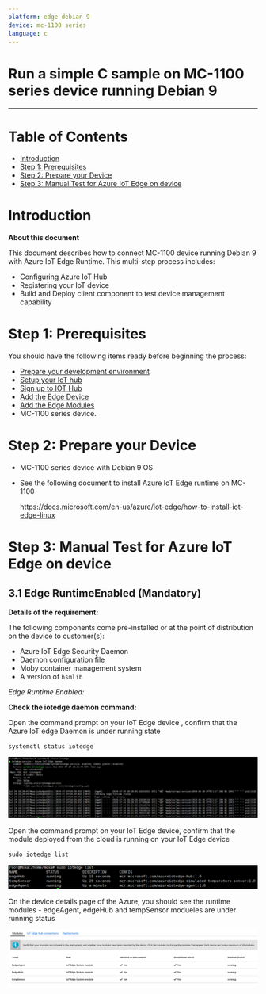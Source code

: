 ```yaml
---
platform: edge debian 9
device: mc-1100 series
language: c
---
```


Run a simple C sample on MC-1100 series device running Debian 9
===
---

# Table of Contents

- [Introduction](#Introduction)
- [Step 1: Prerequisites](#Prerequisites)
- [Step 2: Prepare your Device](#PrepareDevice)
- [Step 3: Manual Test for Azure IoT Edge on device](#Manual)

<a name="Introduction"></a>

# Introduction

**About this document**

This document describes how to connect MC-1100 device running Debian 9 with Azure IoT Edge Runtime. This multi-step process includes:

-   Configuring Azure IoT Hub
-   Registering your IoT device
-   Build and Deploy client component to test device management capability 

<a name="Prerequisites"></a>
# Step 1: Prerequisites

You should have the following items ready before beginning the process:

-   [Prepare your development environment][setup-devbox-linux]
-   [Setup your IoT hub](https://account.windowsazure.com/signup?offer=ms-azr-0044p)
-   [Sign up to IOT Hub](https://account.windowsazure.com/signup?offer=ms-azr-0044p)
-   [Add the Edge Device](https://docs.microsoft.com/en-us/azure/iot-edge/quickstart-linux)
-   [Add the Edge Modules](https://docs.microsoft.com/en-us/azure/iot-edge/quickstart-linux#deploy-a-module)
-   MC-1100 series device.

<a name="PrepareDevice"></a>
# Step 2: Prepare your Device

-   MC-1100 series device with Debian 9 OS

-   See the following document to install Azure IoT Edge runtime on MC-1100

    <https://docs.microsoft.com/en-us/azure/iot-edge/how-to-install-iot-edge-linux>

<a name="Manual"></a>

# Step 3: Manual Test for Azure IoT Edge on device

<a name="Step-3-1-IoTEdgeRunTime"></a>

## 3.1 Edge RuntimeEnabled (Mandatory)

**Details of the requirement:**

The following components come pre-installed or at the point of distribution on the device to customer(s):

-   Azure IoT Edge Security Daemon
-   Daemon configuration file
-   Moby container management system
-   A version of `hsmlib` 

*Edge Runtime Enabled:*

**Check the iotedge daemon command:** 

Open the command prompt on your IoT Edge device , confirm that the Azure IoT edge Daemon is under running state

    systemctl status iotedge

 ![](./media/moxa/Capture.png)

Open the command prompt on your IoT Edge device, confirm that the module deployed from the cloud is running on your IoT Edge device

    sudo iotedge list

 ![](./media/moxa/iotedgedaemon.png) 

On the device details page of the Azure, you should see the runtime modules - edgeAgent, edgeHub and tempSensor modueles are under running status

 ![](./media/moxa/tempSensor.png)

[setup-devbox-linux]: https://github.com/Azure/azure-iot-sdk-c/blob/master/doc/devbox_setup.md

 
